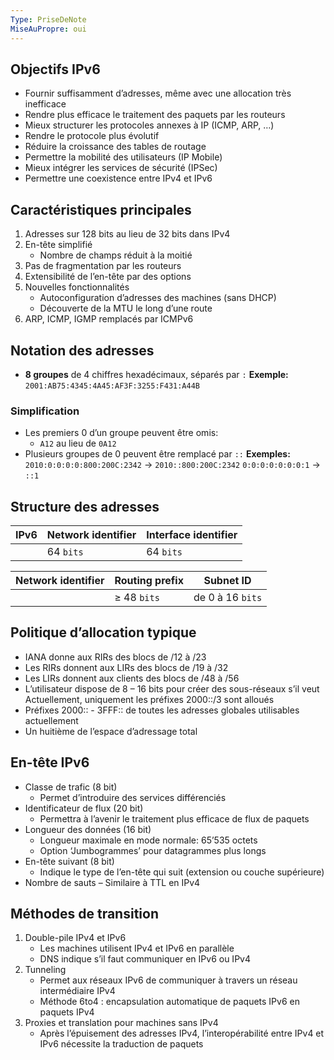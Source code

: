 ```yaml
---
Type: PriseDeNote
MiseAuPropre: oui
---
```


## Objectifs IPv6
- Fournir suffisamment d’adresses, même avec une allocation très inefficace
- Rendre plus efficace le traitement des paquets par les routeurs 
- Mieux structurer les protocoles annexes à IP (ICMP, ARP, …)
- Rendre le protocole plus évolutif 
- Réduire la croissance des tables de routage
- Permettre la mobilité des utilisateurs (IP Mobile)
- Mieux intégrer les services de sécurité (IPSec)
- Permettre une coexistence entre IPv4 et IPv6

## Caractéristiques principales
1. Adresses sur 128 bits au lieu de 32 bits dans IPv4 
2. En-tête simplifié 
	- Nombre de champs réduit à la moitié 
3. Pas de fragmentation par les routeurs 
4. Extensibilité de l’en-tête par des options 
5. Nouvelles fonctionnalités
	- Autoconfiguration d’adresses des machines (sans DHCP)
	- Découverte de la MTU le long d’une route 
6. ARP, ICMP, IGMP remplacés par ICMPv6

## Notation des adresses
- **8 groupes** de 4 chiffres hexadécimaux, séparés par `:`
**Exemple:** 
`2001:AB75:4345:4A45:AF3F:3255:F431:A44B`

### Simplification
- Les premiers 0 d’un groupe peuvent être omis:
	- `A12` au lieu de `0A12`
- Plusieurs groupes de 0 peuvent être remplacé par `::` 
**Exemples:** 
`2010:0:0:0:0:800:200C:2342` -> `2010::800:200C:2342`
`0:0:0:0:0:0:0:1` -> `::1`

## Structure des adresses

|IPv6| Network identifier | Interface identifier |
|----| ------------------ | -------------------- |
|| 64 `bits`          | 64 `bits`            |

| Network identifier | Routing prefix   | Subnet ID        |
| ------------------ | ---------------- | ---------------- |
|                    | $\geq$ 48 `bits` | de 0 à 16 `bits` |

## Politique d’allocation typique 
- IANA donne aux RIRs des blocs de /12 à /23 
- Les RIRs donnent aux LIRs des blocs de /19 à /32 
- Les LIRs donnent aux clients des blocs de /48 à /56 
- L’utilisateur dispose de 8 – 16 bits pour créer des sous-réseaux s’il veut 
Actuellement, uniquement les préfixes 2000::/3 sont alloués
- Préfixes 2000:: - 3FFF:: de toutes les adresses globales utilisables actuellement
- Un huitième de l’espace d’adressage total

## En-tête IPv6
- Classe de trafic (8 bit)
	- Permet d’introduire des services différenciés
- Identificateur de flux (20 bit)
	- Permettra à l’avenir le traitement plus efficace de flux de paquets
- Longueur des données (16 bit)
	- Longueur maximale en mode normale: 65’535 octets
	- Option ‘Jumbogrammes’ pour datagrammes plus longs
- En-tête suivant (8 bit)
	- Indique le type de l’en-tête qui suit (extension ou couche supérieure)
- Nombre de sauts – Similaire à TTL en IPv4

## Méthodes de transition
1. Double-pile IPv4 et IPv6
	- Les machines utilisent IPv4 et IPv6 en parallèle
	- DNS indique s’il faut communiquer en IPv6 ou IPv4 
2. Tunneling
	- Permet aux réseaux IPv6 de communiquer à travers un réseau intermédiaire IPv4
	- Méthode 6to4 : encapsulation automatique de paquets IPv6 en paquets IPv4 
3. Proxies et translation pour machines sans IPv4
	- Après l’épuisement des adresses IPv4, l’interopérabilité entre IPv4 et IPv6 nécessite la traduction de paquets

